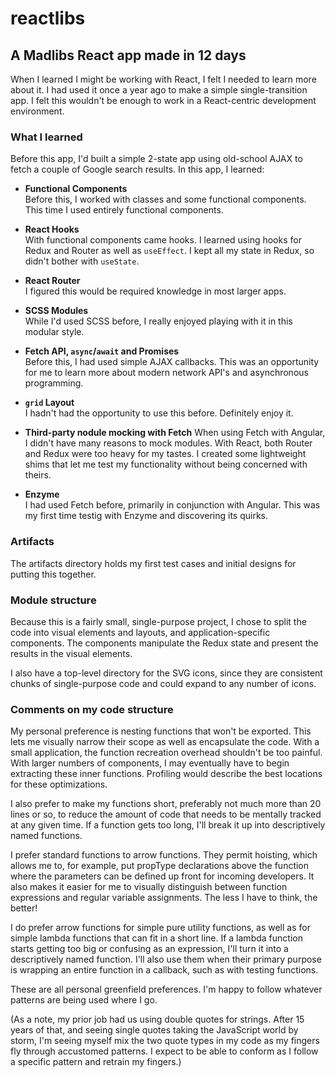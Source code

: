# reactlibs

## A Madlibs React app made in 12 days

When I learned I might be working with React, I felt I needed to learn more about it. I had used it once a year ago to make a simple single-transition app. I felt this wouldn't be enough to work in a React-centric development environment.

### What I learned

Before this app, I'd built a simple 2-state app using old-school AJAX to fetch a couple of Google search results. In this app, I learned:

* __Functional Components__  
	Before this, I worked with classes and some functional components. This time I used entirely functional components.

* __React Hooks__  
	With functional components came hooks. I learned using hooks for Redux and Router as well as `useEffect`. I kept all my state in Redux, so didn't bother with `useState`.

* __React Router__  
	I figured this would be required knowledge in most larger apps.

* __SCSS Modules__  
	While I'd used SCSS before, I really enjoyed playing with it in this modular style.  

* __Fetch API, `async`/`await` and Promises__  
	Before this, I had used simple AJAX callbacks. This was an opportunity for me to learn more about modern network API's and asynchronous programming.

* __`grid` Layout__  
	I hadn't had the opportunity to use this before. Definitely enjoy it.

* __Third-party nodule mocking with Fetch__
	When using Fetch with Angular, I didn't have many reasons to mock modules. With React, both Router and Redux were too heavy for my tastes. I created some lightweight shims that let me test my functionality without being concerned with theirs.

* __Enzyme__  
	I had used Fetch before, primarily in conjunction with Angular. This was my first time testig with Enzyme and discovering its quirks.

### Artifacts

The artifacts directory holds my first test cases and initial designs for putting this together.

### Module structure

Because this is a fairly small, single-purpose project, I chose to split the code into visual elements and layouts, and application-specific components. The components manipulate the Redux state and present the results in the visual elements.

I also have a top-level directory for the SVG icons, since they are consistent chunks of single-purpose code and could expand to any number of icons.

### Comments on my code structure

My personal preference is nesting functions that won't be exported. This lets me visually narrow their scope as well as encapsulate the code. With a small application, the function recreation overhead shouldn't be too painful. With larger numbers of components, I may eventually have to begin extracting these inner functions. Profiling would describe the best locations for these optimizations.

I also prefer to make my functions short, preferably not much more than 20 lines or so, to reduce the amount of code that needs to be mentally tracked at any given time. If a function gets too long, I'll break it up into descriptively named functions.

I prefer standard functions to arrow functions. They permit hoisting, which allows me to, for example, put propType declarations above the function where the parameters can be defined up front for incoming developers. It also makes it easier for me to visually distinguish between function expressions and regular variable assignments. The less I have to think, the better!

I do prefer arrow functions for simple pure utility functions, as well as for simple lambda functions that can fit in a short line. If a lambda function starts getting too big or confusing as an expression, I'll turn it into a descriptively named function. I'll also use them when their primary purpose is wrapping an entire function in a callback, such as with testing functions.

These are all personal greenfield preferences. I'm happy to follow whatever patterns are being used where I go.

(As a note, my prior job had us using double quotes for strings. After 15 years of that, and seeing single quotes taking the JavaScript world by storm, I'm seeing myself mix the two quote types in my code as my fingers fly through accustomed patterns. I expect to be able to conform as I follow a specific pattern and retrain my fingers.)
